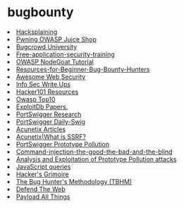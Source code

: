 # bugbounty

<li> <a href="https://www.hacksplaining.com/lessons">Hacksplaining </a></li>
<li> <a href="https://pwning.owasp-juice.shop/">Pwning OWASP Juice Shop</a> </li>
<li> <a href="https://www.bugcrowd.com/hackers/bugcrowd-university/">Bugcrowd University </a> </li>
<li> <a href="https://application.security/free-application-security-training">Free-application-security-training </a> </li>
<li> <a href="https://ckarande.gitbooks.io/owasp-nodegoat-tutorial/content/index.html">OWASP NodeGoat Tutorial </a> </li>
<li> <a href="https://github.com/nahamsec/Resources-for-Beginner-Bug-Bounty-Hunters">Resources-for-Beginner-Bug-Bounty-Hunters </a> </li>
<li> <a href="https://github.com/qazbnm456/awesome-web-security#readme">Awesome Web Security </a> </li>
<li> <a href="https://medium.com/bugbountywriteup/tagged/bug-bounty">Info Sec Write Ups </a> </li>
<li> <a href="https://www.hacker101.com/resources#2">Hacker101 Resources</a> </li>
<li> <a href="https://owasp.org/www-project-top-ten/">Owasp Top10 </a> </li>
<li> <a href="https://www.exploit-db.com/papers">ExploitDb Papers. </a> </li>
<li> <a href="https://portswigger.net/research">PortSwigger Research </a> </li>
<li> <a href="https://portswigger.net/daily-swig">PortSwigger Daily-Swig </a> </li>
<li> <a href="https://www.acunetix.com/blog/articles/">Acunetix Articles </a> </li>
<li> <a href="https://www.acunetix.com/blog/articles/server-side-request-forgery-vulnerability/">Acunetix|What is SSRF? </a> </li>
<li> <a href="https://portswigger.net/daily-swig/prototype-pollution-the-dangerous-and-underrated-vulnerability-impacting-javascript-applications">PortSwigger Prototype Pollution </a> </li>
<li> <a href="https://gracefulsecurity.com/command-injection-the-good-the-bad-and-the-blind/">Command-injection-the-good-the-bad-and-the-blind </a> </li>
<li> <a href="https://blog.0daylabs.com/2019/02/15/prototype-pollution-javascript/">Analysis and Exploitation of Prototype Pollution attacks </a> </li>
<li> <a href="https://help.semmle.com/wiki/display/JS/JavaScript+queries">JavaScript queries </a> </li>
<li> <a href="https://vulp3cula.gitbook.io/hackers-grimoire/">Hacker's Grimoire </a> </li>
<li> <a href="https://github.com/jhaddix/tbhm">The Bug Hunter's Methodology (TBHM) </a> </li>
<li> <a href="https://defendtheweb.net/">Defend The Web </a> </li>
<li> <a href="https://github.com/swisskyrepo/PayloadsAllTheThings">Payload All Things </a> </li>

